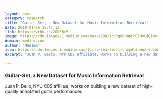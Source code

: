 ```yaml
---

layout: post
category: research
title: "Guitar-Set, a New Dataset for Music Information Retrieval"
date: 2018-01-26 15:47:13
link: https://vrhk.co/2Gk5BeP
image: https://cdn-images-1.medium.com/max/1200/1*pRgdOn8ptrC5HVUdQImvYA.jpeg
domain: medium.com
author: "Medium"
icon: https://cdn-images-1.medium.com/fit/c/304/304/1*onZpHl3b9QXr9o2SM6jgIw.jpeg
excerpt: "Juan P. Bello, NYU CDS affiliate, works on building a new dataset of high-quality annotated guitar performances"

---
```


### Guitar-Set, a New Dataset for Music Information Retrieval

Juan P. Bello, NYU CDS affiliate, works on building a new dataset of high-quality annotated guitar performances
